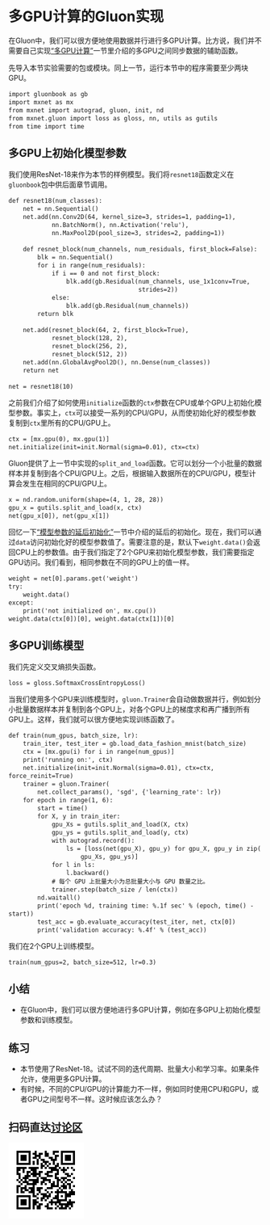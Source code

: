 # 多GPU计算的Gluon实现

在Gluon中，我们可以很方便地使用数据并行进行多GPU计算。比方说，我们并不需要自己实现[“多GPU计算”](multiple-gpus.md)一节里介绍的多GPU之间同步数据的辅助函数。

先导入本节实验需要的包或模块。同上一节，运行本节中的程序需要至少两块GPU。

```{.python .input  n=1}
import gluonbook as gb
import mxnet as mx
from mxnet import autograd, gluon, init, nd
from mxnet.gluon import loss as gloss, nn, utils as gutils
from time import time
```

## 多GPU上初始化模型参数

我们使用ResNet-18来作为本节的样例模型。我们将`resnet18`函数定义在`gluonbook`包中供后面章节调用。

```{.python .input  n=2}
def resnet18(num_classes):
    net = nn.Sequential()
    net.add(nn.Conv2D(64, kernel_size=3, strides=1, padding=1),
            nn.BatchNorm(), nn.Activation('relu'),
            nn.MaxPool2D(pool_size=3, strides=2, padding=1))                 

    def resnet_block(num_channels, num_residuals, first_block=False):
        blk = nn.Sequential()
        for i in range(num_residuals):
            if i == 0 and not first_block:
                blk.add(gb.Residual(num_channels, use_1x1conv=True,
                                    strides=2))
            else:
                blk.add(gb.Residual(num_channels))
        return blk 

    net.add(resnet_block(64, 2, first_block=True),
            resnet_block(128, 2), 
            resnet_block(256, 2), 
            resnet_block(512, 2)) 
    net.add(nn.GlobalAvgPool2D(), nn.Dense(num_classes))
    return net 

net = resnet18(10)
```

之前我们介绍了如何使用`initialize`函数的`ctx`参数在CPU或单个GPU上初始化模型参数。事实上，`ctx`可以接受一系列的CPU/GPU，从而使初始化好的模型参数复制到`ctx`里所有的CPU/GPU上。

```{.python .input  n=3}
ctx = [mx.gpu(0), mx.gpu(1)]
net.initialize(init=init.Normal(sigma=0.01), ctx=ctx)
```

Gluon提供了上一节中实现的`split_and_load`函数。它可以划分一个小批量的数据样本并复制到各个CPU/GPU上。之后，根据输入数据所在的CPU/GPU，模型计算会发生在相同的CPU/GPU上。

```{.python .input  n=4}
x = nd.random.uniform(shape=(4, 1, 28, 28))
gpu_x = gutils.split_and_load(x, ctx)
net(gpu_x[0]), net(gpu_x[1])
```

回忆一下[“模型参数的延后初始化”](../chapter_deep-learning-computation/deferred-init.md)一节中介绍的延后的初始化。现在，我们可以通过`data`访问初始化好的模型参数值了。需要注意的是，默认下`weight.data()`会返回CPU上的参数值。由于我们指定了2个GPU来初始化模型参数，我们需要指定GPU访问。我们看到，相同参数在不同的GPU上的值一样。

```{.python .input  n=5}
weight = net[0].params.get('weight')
try:
    weight.data()
except:
    print('not initialized on', mx.cpu())
weight.data(ctx[0])[0], weight.data(ctx[1])[0]
```

## 多GPU训练模型

我们先定义交叉熵损失函数。

```{.python .input  n=6}
loss = gloss.SoftmaxCrossEntropyLoss()
```

当我们使用多个GPU来训练模型时，`gluon.Trainer`会自动做数据并行，例如划分小批量数据样本并复制到各个GPU上，对各个GPU上的梯度求和再广播到所有GPU上。这样，我们就可以很方便地实现训练函数了。

```{.python .input  n=7}
def train(num_gpus, batch_size, lr):
    train_iter, test_iter = gb.load_data_fashion_mnist(batch_size)
    ctx = [mx.gpu(i) for i in range(num_gpus)]
    print('running on:', ctx)
    net.initialize(init=init.Normal(sigma=0.01), ctx=ctx, force_reinit=True)
    trainer = gluon.Trainer(
        net.collect_params(), 'sgd', {'learning_rate': lr})
    for epoch in range(1, 6):
        start = time()
        for X, y in train_iter:
            gpu_Xs = gutils.split_and_load(X, ctx)
            gpu_ys = gutils.split_and_load(y, ctx)
            with autograd.record():
                ls = [loss(net(gpu_X), gpu_y) for gpu_X, gpu_y in zip(
                    gpu_Xs, gpu_ys)]
            for l in ls:
                l.backward()
            # 每个 GPU 上批量大小为总批量大小与 GPU 数量之比。
            trainer.step(batch_size / len(ctx))
        nd.waitall()
        print('epoch %d, training time: %.1f sec' % (epoch, time() - start))
        test_acc = gb.evaluate_accuracy(test_iter, net, ctx[0])
        print('validation accuracy: %.4f' % (test_acc))
```

我们在2个GPU上训练模型。

```{.python .input  n=8}
train(num_gpus=2, batch_size=512, lr=0.3)
```

## 小结

* 在Gluon中，我们可以很方便地进行多GPU计算，例如在多GPU上初始化模型参数和训练模型。

## 练习

* 本节使用了ResNet-18。试试不同的迭代周期、批量大小和学习率。如果条件允许，使用更多GPU计算。
* 有时候，不同的CPU/GPU的计算能力不一样，例如同时使用CPU和GPU，或者GPU之间型号不一样。这时候应该怎么办？

## 扫码直达[讨论区](https://discuss.gluon.ai/t/topic/1885)

![](../img/qr_multiple-gpus-gluon.svg)

